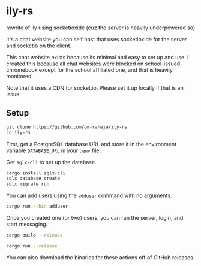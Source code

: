 # ily-rs
rewrite of ily using socketioxide (cuz the server is heavily underpowered so)

it's a chat website you can self host that uses socketioxide for the server and socketio on the client.

This chat website exists because its minimal and easy to set up and use. I created this because all chat websites were blocked on school-issued chromebook except for the school affiliated one, and that is heavily monitored.

Note that it uses a CDN for socket.io. Please set it up locally if that is an issue.

## Setup

```bash
git clone https://github.com/om-raheja/ily-rs
cd ily-rs
```

First, get a PostgreSQL database URL and store it in the environment variable `DATABASE_URL` in your `.env` file.

Get `sqlx-cli` to set up the database.

```bash
cargo install sqlx-cli
sqlx database create
sqlx migrate run
```

You can add users using the `adduser` command with no arguments.

```bash
cargo run --bin adduser
```

Once you created one (or two) users, you can run the server, login, and start messaging.

```bash
cargo build --release
```

```bash
cargo run --release
```

You can also download the binaries for these actions off of GitHub releases.
